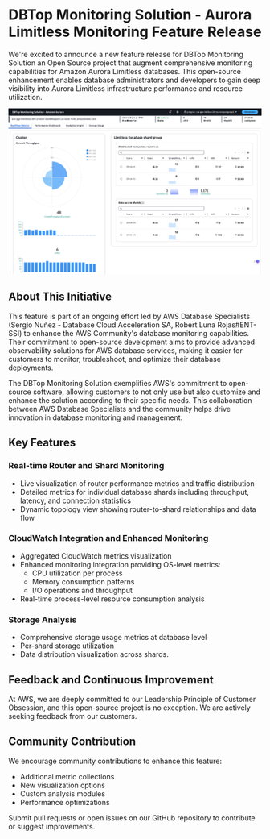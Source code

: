 # DBTop Monitoring Solution - Aurora Limitless Monitoring Feature Release

We're excited to announce a new feature release for DBTop Monitoring Solution an Open Source project that augment comprehensive monitoring capabilities for Amazon Aurora Limitless databases. This open-source enhancement enables database administrators and developers to gain deep visibility into Aurora Limitless infrastructure performance and resource utilization.

<img width="1089" alt="image" src="./images/dbtop.aurora.limitless.png">


## About This Initiative

This feature is part of an ongoing effort led by AWS Database Specialists (Sergio Nuñez - Database Cloud Acceleration SA, Robert Luna Rojas#ENT-SSI) to enhance the AWS Community's database monitoring capabilities. Their commitment to open-source development aims to provide advanced observability solutions for AWS database services, making it easier for customers to monitor, troubleshoot, and optimize their database deployments.

The DBTop Monitoring Solution exemplifies AWS's commitment to open-source software, allowing customers to not only use but also customize and enhance the solution according to their specific needs. This collaboration between AWS Database Specialists and the community helps drive innovation in database monitoring and management.



## Key Features

### Real-time Router and Shard Monitoring

* Live visualization of router performance metrics and traffic distribution
* Detailed metrics for individual database shards including throughput, latency, and connection statistics
* Dynamic topology view showing router-to-shard relationships and data flow

### CloudWatch Integration and Enhanced Monitoring

* Aggregated CloudWatch metrics visualization
* Enhanced monitoring integration providing OS-level metrics:
    * CPU utilization per process
    * Memory consumption patterns
    * I/O operations and throughput
* Real-time process-level resource consumption analysis

### Storage Analysis

* Comprehensive storage usage metrics at database level
* Per-shard storage utilization
* Data distribution visualization across shards.

## Feedback and Continuous Improvement

At AWS, we are deeply committed to our Leadership Principle of Customer Obsession, and this open-source project is no exception. We are actively seeking feedback from our customers.


## Community Contribution

We encourage community contributions to enhance this feature:

* Additional metric collections
* New visualization options
* Custom analysis modules
* Performance optimizations

Submit pull requests or open issues on our GitHub repository to contribute or suggest improvements.


